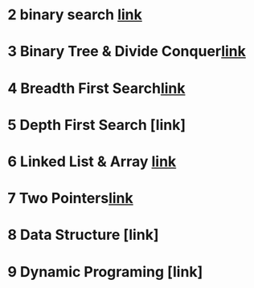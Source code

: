 
# 2 binary search [link](https://github.com/zspengyou/LintCode/tree/master/learning2/src/chapter2)
# 3 Binary Tree & Divide Conquer[link](https://github.com/zspengyou/LintCode/tree/master/learning2/src/chapter3BinaryTreeDivideConquer)
# 4 Breadth First Search[link](https://github.com/zspengyou/LintCode/tree/master/learning2/src/chapter4BFS)
# 5 Depth First Search [link]
# 6 Linked List & Array [link](https://github.com/zspengyou/LintCode/tree/master/learning2/src/chapter6LInkedListArray)
# 7 Two Pointers[link](https://github.com/zspengyou/LintCode/tree/master/learning2/src/chapter7TwoPointer)
# 8 Data Structure [link]
# 9 Dynamic Programing [link]


